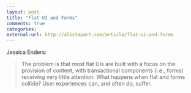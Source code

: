 ```yaml
---
layout: post
title: "Flat UI and Forms"
comments: true
categories: 
external-url: http://alistapart.com/article/flat-ui-and-forms
---
```

Jessica Enders:

> The problem is that most flat UIs are built with a focus on the provision of content, with transactional components (i.e., forms) receiving very little attention. What happens when flat and forms collide? User experiences can, and often do, suffer.
